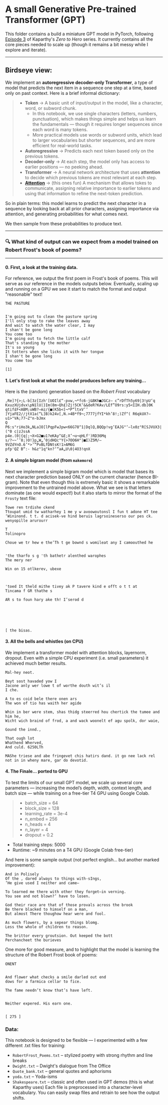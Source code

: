 # A small Generative Pre-trained Transformer (GPT)


This folder contains a build a miniature GPT model in PyTorch, following [Episode 3](https://www.youtube.com/watch?v=kCc8FmEb1nY&list=PLAqhIrjkxbuWI23v9cThsA9GvCAUhRvKZ&index=7) of Kaparthy's *Zero to Hero* series. It currently contains all the core pieces needed to scale up (though it remains a bit messy while I explore and iterate).

---


## Birdseye view:
We implement an **autoregressive decoder-only Transformer**, a type of model that predicts the next item in a sequence one step at a time, based only on past context. Here is a brief informal dictionary:
>- **Token** $\longrightarrow$ A basic unit of input/output in the model, like a character, word, or subword chunk.
>    - In this notebook, we use single characters (letters, numbers, punctuation), which makes things simple and helps us learn the fundamentals — though it requires longer sequences since each word is many tokens.
>    - More practical models use words or subword units, which lead to larger vocabularies but shorter sequences, and are more efficient for real-world tasks.
>- **Autoregressive** $\longrightarrow$ Predicts each next token based only on the previous tokens.
>- **Decoder-only** $\longrightarrow$ At each step, the model only has access to earlier positions — no peeking ahead.
>- **Transformer** $\longrightarrow$ A neural network architecture that uses **attention** to decide which previous tokens are most relevant at each step.
>- **[Attention](https://arxiv.org/abs/1706.03762)** $\longrightarrow$ (this ones fun) A mechanism that allows tokes to communicate, assigning relative importance to earlier tokens and using that information to refine the next-token prediction.

So in plain terms: this model learns to predict the next character in a sequence by looking back at all prior characters, assigning importance via attention, and generating probabilities for what comes next.

We then sample from these probabilities to produce text.

---

### 🔍 What kind of output can we expect from a model trained on Robert Frost's book of poems?

---

#### 0. First, a look at the training data.
For reference, we output the first poem in Frost's book of poems. This will serve as our reference in the models outputs below. Eventually, scaling up and running on a GPU we see it start to match the format and output "reasonable" text! 
```
THE PASTURE 


I'm going out to clean the pasture spring
I'll only stop to rake the leaves away
And wait to watch the water clear, I may
I shan't be gone long
You come too
I'm going out to fetch the little calf
That's standing by the mother
It's so young
It totters when she licks it with her tongue
I shan't be gone long
You come too

[1] 
```

#### 1. Let's first look at what the model produces before any training...
Here is the (random) generation based on the *Robert Frost* vocabulary
```
,Re]?{>;L-b[3z[Izh'[UOIl£“-pvw,¬*fc6-j&BKh■JGCz— c”rDfTh5y69|3!pU‘q
KxuzXUjdvx\pN1lU|}Im(8m~Qh£)Zj!5CK‘&&deR?KAv/LEf”O9rs:y5<IIH.db]0K qtif£F<ABM;uWB?—mz/{■(K5b<[¬*P“ltxV’’
]YjaFE2//jtX1a(“L]B)k24v[,N.>4B*f9¬;7777jfYI*kh’8!;)Zf^( R6qkUX?—u1>"VA;77~Z"n-bJmx
Q
P6:s"riHo3k„NLa]O[lPqpFwJpw<66G78^1|DqlQ,BQQp!vg’EAJG"‘—lx0z"R[SJVUX3|("0 c|zJssA
p4e.(0|{q|;¬X<G2■u1?eKAy^&E;X’¬u¬qHLf')RD36Mq
s/?~~’’8;)O!}p„W„’0jdHQc"Y{>7OO6H"|■I)Z5M/—9VZdYnO.6’*>‘”PvBLfDNtsK!1>AM6G
pfp'QZ B“:- h&z"1q"kn?‘“aA„U\0|4O3!qnX
```
#### 2. A simple bigram model (from `makemore`)
Next we implement a simple bigram model which is model that bases its next character prediction based ONLY on the current character (hence BI-gram). Note that even though this is extremely basic it shows a remarkable improvement to the untrained model above. What we see is that letters dominate (as one would expect!) but it also starts to mirror the format of the `Frosty` text file:
```
Towe ren trdishe ckend 
Ttoupat umid tw watharhey 1 me y w avoowoutonsl I fun t adone HT tee 
‘Wininond. t t. d acisek-ve hind beruis lagrsoineserso our pes ck. wenyopille arurourr 

T 
Tolinopro 

Choue we tr hew e the’Th t ge bownd s womileat any I camoouthed he 


'the tharfo s g 'th bathetr alenthed warophes 
The mery ner 

Win on 15 otlkerev, ubexe 



'toed It theld mithe tivey ak P tavere kind e offt o t t at 
Tincama f GR thathe s 

AR s to foun hary ake th! I’serod d 






[ the bisas.
```
#### 3. All the bells and whistles (on CPU)
We implement a transformer model with attention blocks, layernorm, dropout. Even with a simple CPU experiment (i.e. small parameters) it achieved much better results. 

```
Mal-hey neot. 

Beyt sost havaded yow I 
Jacone anly wer lowe t of worthe douth wit’s il 
I che. 

A to es coid bele there onen ars 
The won of tio has waith her agide 

Whin in ber were stem, shas thidg steerred hou chertick the tumee and him he, 
Wicht wich braind of frod, a and wack woonelt ef agu spolk, dor waie, 

Gound the innd., 

That ough lot 
Whathend Wherved, 
And culd. 6250LTh 

MAShe triese and abe fringevet chis hatirs dand. it go nee lack rel not in in wheny mare, gar do devotid. 
```
#### 4. The Finale... ported to GPU
To test the limits of our small GPT model, we scale up several core parameters — increasing the model’s depth, width, context length, and batch size — while training on a free-tier T4 GPU using Google Colab.

> - batch_size = 64
> - block_size = 128
> - learning_rate = 3e-4
> - n_embed = 256
> - n_heads = 4
> - n_layer = 4
> - dropout = 0.2

- Total training steps: 5000
- Runtime: ~9 minutes on a T4 GPU (Google Colab free-tier)

And here is some sample output (not perfect english... but another marked improvement): 
```
And in Polisely 
Of the , dared always to things with-sIngs, 
’He give used I neither and came— 

To learned me there with other they forget—in verning. 
You see and not blown?’ have to losen. 

God their race are that of those provals across the brook 
Be there blacked to himself on a man, 
But almost There thoughow hear were and fool. 

As much flowers, by a sepear things blomg. 
Less the whole of children to reason. 

The brittor every groutsion. Out keeped the bott 
Perchancheet the burieves
```
One more for good measure, and to highlight that the model is learning the structure of the Robert Frost book of poems:
```
ONENT 


And flower what checks a smile darled out end 
dows for a farmica cellar to fice. 

The fame needn’t know that’s have left. 


Neither expered. His earn one. 


[ 275 ] 
```






### Data: 
This notebook is designed to be flexible — I experimented with a few different .txt files for training:

- `RobertFrost_Poems.txt` – stylized poetry with strong rhythm and line breaks
- `Dwight.txt` – Dwight's dialogue from The Office
- `Quote_bank.txt` – general quotes and aphorisms
- `yoda.txt` – Yoda-isms
- `Shakespeare.txt` – classic and often used in GPT demos (this is what Kaparthy uses)
Each file is preprocessed into a character-level vocabulary. You can easily swap files and retrain to see how the output shifts.

